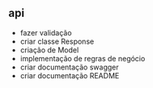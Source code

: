## api

- fazer validação 
- criar classe Response
- criação de Model
- implementação de regras de negócio
- criar documentação swagger
- criar documentação README


